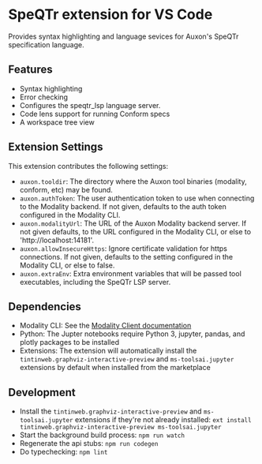 # SpeQTr extension for VS Code

Provides syntax highlighting and language sevices for Auxon's SpeQTr specification language.

## Features

-   Syntax highlighting
-   Error checking
-   Configures the speqtr_lsp language server.
-   Code lens support for running Conform specs
-   A workspace tree view

## Extension Settings

This extension contributes the following settings:

-   `auxon.tooldir`: The directory where the Auxon tool binaries (modality, conform, etc) may be found.
-   `auxon.authToken`: The user authentication token to use when connecting to the Modality backend. If not given, defaults to the auth token configured in the Modality CLI.
-   `auxon.modalityUrl`: The URL of the Auxon Modality backend server. If not given defaults, to the URL configured in the Modality CLI, or else to 'http://localhost:14181'.
-   `auxon.allowInsecureHttps`: Ignore certificate validation for https connections. If not given, defaults to the setting configured in the Modality CLI, or else to false.
-   `auxon.extraEnv`: Extra environment variables that will be passed tool executables, including the SpeQTr LSP server.

## Dependencies

-   Modality CLI: See the [Modality Client documentation](https://docs.auxon.io/modality/installation/client.html)
-   Python: The Jupter notebooks require Python 3, jupyter, pandas, and plotly packages to be installed
-   Extensions: The extension will automatically install the `tintinweb.graphviz-interactive-preview`
    and `ms-toolsai.jupyter` extensions by default when installed from the marketplace

## Development

-   Install the `tintinweb.graphviz-interactive-preview` and `ms-toolsai.jupyter` extensions if they're not already installed: `ext install tintinweb.graphviz-interactive-preview ms-toolsai.jupyter`
-   Start the background build process: `npm run watch`
-   Regenerate the api stubs: `npm run codegen`
-   Do typechecking: `npm lint`
